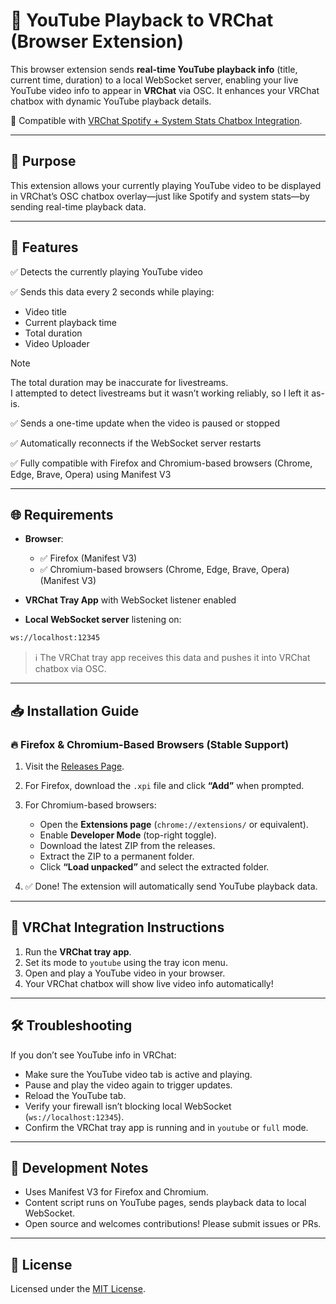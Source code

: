 # 🧩 YouTube Playback to VRChat (Browser Extension)

This browser extension sends **real-time YouTube playback info** (title, current time, duration) to a local WebSocket server, enabling your live YouTube video info to appear in **VRChat** via OSC. It enhances your VRChat chatbox with dynamic YouTube playback details.

🎯 Compatible with [VRChat Spotify + System Stats Chatbox Integration](https://github.com/raspberryKitty1/VRC_Chatbox_OSC).

---

## 🎯 Purpose

This extension allows your currently playing YouTube video to be displayed in VRChat’s OSC chatbox overlay—just like Spotify and system stats—by sending real-time playback data.

---

## 🔧 Features

✅ Detects the currently playing YouTube video

✅ Sends this data every 2 seconds while playing:

* Video title
* Current playback time
* Total duration
* Video Uploader

> [!NOTE]
>
> The total duration may be inaccurate for livestreams.  
> I attempted to detect livestreams but it wasn’t working reliably, so I left it as-is.

✅ Sends a one-time update when the video is paused or stopped

✅ Automatically reconnects if the WebSocket server restarts

✅ Fully compatible with Firefox and Chromium-based browsers (Chrome, Edge, Brave, Opera) using Manifest V3

---

## 🌐 Requirements

* **Browser**:

  * ✅ Firefox (Manifest V3)
  * ✅ Chromium-based browsers (Chrome, Edge, Brave, Opera) (Manifest V3)

* **VRChat Tray App** with WebSocket listener enabled

* **Local WebSocket server** listening on:

```bash
ws://localhost:12345
```

> ℹ️ The VRChat tray app receives this data and pushes it into VRChat chatbox via OSC.

---

## 📥 Installation Guide

### 🔥 Firefox & Chromium-Based Browsers (Stable Support)

1. Visit the [Releases Page](https://github.com/RaspberryKitty1/Youtube-Copy-Clean-Url/releases).
2. For Firefox, download the `.xpi` file and click **“Add”** when prompted.
3. For Chromium-based browsers:

   * Open the **Extensions page** (`chrome://extensions/` or equivalent).
   * Enable **Developer Mode** (top-right toggle).
   * Download the latest ZIP from the releases.
   * Extract the ZIP to a permanent folder.
   * Click **“Load unpacked”** and select the extracted folder.
4. ✅ Done! The extension will automatically send YouTube playback data.

---

## 🔌 VRChat Integration Instructions

1. Run the **VRChat tray app**.
2. Set its mode to `youtube` using the tray icon menu.
3. Open and play a YouTube video in your browser.
4. Your VRChat chatbox will show live video info automatically!

---

## 🛠️ Troubleshooting

If you don’t see YouTube info in VRChat:

* Make sure the YouTube video tab is active and playing.
* Pause and play the video again to trigger updates.
* Reload the YouTube tab.
* Verify your firewall isn’t blocking local WebSocket (`ws://localhost:12345`).
* Confirm the VRChat tray app is running and in `youtube` or `full` mode.

---

## 🧪 Development Notes

* Uses Manifest V3 for Firefox and Chromium.
* Content script runs on YouTube pages, sends playback data to local WebSocket.
* Open source and welcomes contributions! Please submit issues or PRs.

---

## 📜 License

Licensed under the [MIT License](LICENSE).


